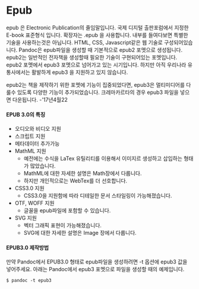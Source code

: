 
# Epub
epub 은 Electronic Publication의 줄임말입니다.
국제 디지털 출판포럼에서 지정한 E-book 표준형식 입니다.
확장자는 .epub 을 사용합니다.
내부를 들여다보면 특별한 기술을 사용하는것은 아닙니다.
HTML, CSS, Javascript같은 웹 기술로 구성되어있습니다.
Pandoc은 epub파일을 생성할 때 기본적으로 epub2 포멧으로 생성됩니다.
epub2는 일반적인 전자책을 생성할때 필요한 기술이 구현되어있는 포멧입니다.
epub2 포멧에서 epub3 포멧으로 넘어가고 있는 시기입니다.
하지만 아직 우리나라 유통사에서는 활발하게 epub3 을 지원하고 있지 않습니다.

epub2는 책을 제작하기 위한 포멧에 기능이 집중되었다면, 
epub3은 멀티미디어를 다룰수 있도록 다양한 기능이 추가되었습니다.
크레마카르타의 경우 epub3 파일을 넣으면 다운됩니다. -'17년4월22

#### EPUB 3.0의 특징
- 오디오와 비디오 지원
- 스크립트 지원
- 메타데이터 추가가능
- MathML 지원
	- 예전에는 수식을 LaTex 유틸리티를 이용해서 이미지르 생성하고 삽입하는 형태가 많았습니다.
	- MathML에 대한 자세한 설명은 Math장에서  다룹니다.
	- 하지만 개인적으로는 WebTex를 더 선호합니다.
- CSS3.0 지원
	- CSS3.0을 지원함에 따라 디테일한 문서 스타일링이 가능해졌습니다.
- OTF, WOFF 지원
	- 글꼴을 epub파일에 포함할 수 있습니다.
- SVG 지원
	- 벡터 그래픽 표현이 가능해졌습니다.
	- SVG에 대한 자세한 설명은 Image 장에서 다룹니다.

#### EPUB3.0 제작방법
만약 Pandoc에서 EPUB3.0 형태로 epub파일을 생성하려면 -t 옵션에 epub3 값을 넣어주세요.
아래는 Pandoc에서 epub3 포멧으로 파일을 생성할 때의 예제입니다.

	$ pandoc -t epub3

